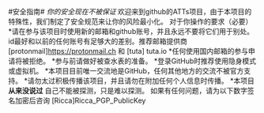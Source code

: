 #安全指南#
*你的安全现在不被保证*
欢迎来到github的ATTs项目，由于本项目的特殊性，我们制定了安全规范来让你的风险最小化。
对于你操作的要求（必要）
*请在参与该项目时使用新的邮箱和github账号，并且永远不要将它们用于别处。id最好和以前的任何账号有足够大的差别。推荐邮箱提供商 [protonmail]https://protonmail.ch 和 [tuta] tuta.io
*任何使用国内邮箱的参与申请将被拒绝。
*参与前请做好被查水表的准备。
*登录GitHub时推荐使用隐身模式或虚拟机。
*本项目目前唯一交流地是GitHub，任何其他地方的交流不被官方支持。
*请勿太过积极传播该项目，并且请勿在附加任何个人信息时传播。
*本项目 **从来没说过** 自己不能被探测，只是难以探测。
如果有任何问题，请为以下数字签名加密后咨询
[Ricca]Ricca_PGP_PublicKey
